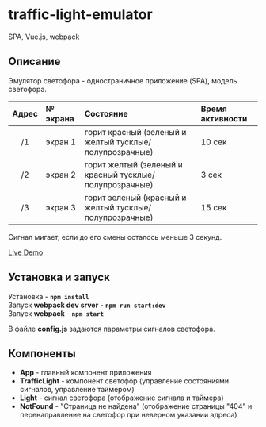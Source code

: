 # traffic-light-emulator
SPA, Vue.js, webpack

## Описание

Эмулятор светофора - одностраничное приложение (SPA), модель светофора.

|Адрес| № экрана| Состояние                                               | Время активности |
|:---:|:--------| :---------                                              | :-----------     |
|	/1  | экран 1 | горит красный (зеленый и желтый тусклые/полупрозрачные) | 10 сек           |
|	/2  | экран 2 | горит желтый (зеленый и красный тусклые/полупрозрачные) | 3 сек            |
|	/3  | экран 3 | горит зеленый (красный и желтый тусклые/полупрозрачные) | 15 сек           |

Сигнал мигает, если до его смены осталось меньше 3 секунд.

[Live Demo](https://chernrus.github.io/traffic-light-emulator)

## Установка и запуск

Установка - **```npm install```**  
Запуск **webpack dev srver** - **```npm run start:dev```**  
Запуск **webpack** - **```npm start```**

В файле **config.js** задаются параметры сигналов светофора.

## Компоненты
* **App** - главный компонент приложения  
* **TrafficLight** - компонент светофор (управление состояниями сигналов, управление таймером)
* **Light** - сигнал светофора (отображение сигнала и таймера)
* **NotFound** - "Страница не найдена" (отображение страницы "404" и перенаправление на светофор при неверном указании адреса)
